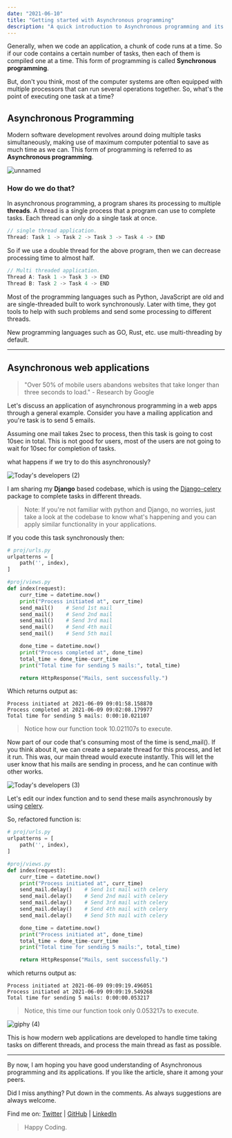```yaml
---
date: "2021-06-10"
title: "Getting started with Asynchronous programming"
description: "A quick introduction to Asynchronous programming and its practical applications"
---
```


Generally, when we code an application, a chunk of code runs at a time. So if our code contains a certain number of tasks, then each of them is compiled one at a time. This form of programming is called **Synchronous programming**.

But, don't you think, most of the computer systems are often equipped with multiple processors that can run several operations together. So, what's the point of executing one task at a time?

## Asynchronous Programming

Modern software development revolves around doing multiple tasks simultaneously, making use of maximum computer potential to save as much time as we can. This form of programming is referred to as **Asynchronous programming**.

![unnamed](https://dev-to-uploads.s3.amazonaws.com/uploads/articles/vnnxmkhuba77bubn3z8n.gif)

### How do we do that?

In asynchronous programming, a program shares its processing to multiple **threads**. A thread is a single process that a program can use to complete tasks. Each thread can only do a single task at once.

```javascript
// single thread application.
Thread: Task 1 -> Task 2 -> Task 3 -> Task 4 -> END
```

So if we use a double thread for the above program, then we can decrease processing time to almost half.

```javascript
// Multi threaded application.
Thread A: Task 1 -> Task 3 -> END
Thread B: Task 2 -> Task 4 -> END
```

Most of the programming languages such as Python, JavaScript are old and are single-threaded built to work synchronously. Later with time, they got tools to help with such problems and send some processing to different threads.

New programming languages such as GO, Rust, etc. use multi-threading by default.

------

## Asynchronous web applications

>"Over 50% of mobile users abandons websites that take longer than three seconds to load." - Research by Google

Let's discuss an application of asynchronous programming in a web apps through a general example. Consider you have a mailing application and you're task is to send 5 emails. 

Assuming one mail takes 2sec to process, then this task is going to cost 10sec in total. This is not good for users, most of the users are not going to wait for 10sec for completion of tasks.

what happens if we try to do this asynchronously?

![Today's developers (2)](https://dev-to-uploads.s3.amazonaws.com/uploads/articles/4ri5j7yy73bqwypjr6yh.png)

I am sharing my **Django** based codebase, which is using the [Django-celery](https://docs.celeryproject.org/en/stable/index.html) package to complete tasks in different threads.

> Note: If you're not familiar with python and Django, no worries, just take a look at the codebase to know what's happening and you can apply similar functionality in your applications.

If you code this task synchronously then:

```python
# proj/urls.py
urlpatterns = [
    path('', index),
]

#proj/views.py
def index(request):
    curr_time = datetime.now()
    print("Process initiated at", curr_time)
    send_mail()    # Send 1st mail
    send_mail()    # Send 2nd mail
    send_mail()    # Send 3rd mail
    send_mail()    # Send 4th mail
    send_mail()    # Send 5th mail

    done_time = datetime.now()
    print("Process completed at", done_time)
    total_time = done_time-curr_time
    print("Total time for sending 5 mails:", total_time)

    return HttpResponse("Mails, sent successfully.")
```
Which returns output as:
```
Process initiated at 2021-06-09 09:01:58.158870
Process completed at 2021-06-09 09:02:08.179977
Total time for sending 5 mails: 0:00:10.021107
```
> Notice how our function took 10.021107s to execute.

Now part of our code that's consuming most of the time is send_mail(). If you think about it, we can create a separate thread for this process, and let it run. This was, our main thread would execute instantly. This will let the user know that his mails are sending in process, and he can continue with other works.

![Today's developers (3)](https://dev-to-uploads.s3.amazonaws.com/uploads/articles/8emqdewzyvpz2gr6nz2m.png)

Let's edit our index function and to send these mails asynchronously by using [celery](https://docs.celeryproject.org/en/stable/index.html).

So, refactored function is:
```python
# proj/urls.py
urlpatterns = [
    path('', index),
]

#proj/views.py
def index(request):
    curr_time = datetime.now()
    print("Process initiated at", curr_time)
    send_mail.delay()    # Send 1st mail with celery
    send_mail.delay()    # Send 2nd mail with celery
    send_mail.delay()    # Send 3rd mail with celery
    send_mail.delay()    # Send 4th mail with celery
    send_mail.delay()    # Send 5th mail with celery

    done_time = datetime.now()
    print("Process initiated at", done_time)
    total_time = done_time-curr_time
    print("Total time for sending 5 mails:", total_time)

    return HttpResponse("Mails, sent successfully.")

```
which returns output as:
```
Process initiated at 2021-06-09 09:09:19.496051
Process initiated at 2021-06-09 09:09:19.549268
Total time for sending 5 mails: 0:00:00.053217
```

> Notice, this time our function took only 0.053217s to execute.

![giphy (4)](https://dev-to-uploads.s3.amazonaws.com/uploads/articles/mjy9hprul89ytw910j3t.gif) 
 
This is how modern web applications are developed to handle time taking tasks on different threads, and process the main thread as fast as possible.

-----

By now, I am hoping you have good understanding of Asynchronous programming and its applications. If you like the article, share it among your peers.

Did I miss anything? Put down in the comments. As always suggestions are always welcome.

Find me on: [Twitter](https://twitter.com/anubhavitis) | [GitHub](https://github.com/anubhavitis) | [LinkedIn](https://linkedin.com/in/anubhavitis) 

> Happy Coding.